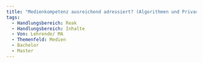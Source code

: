 ```yaml
---
title: "Medienkompetenz ausreichend adressiert? (Algorithmen und Privacy in «Social Media», Agenda Cutting/Setting, etc.?)"
tags:
  - Handlungsbereich: Reak
  - Handlungsbereich: Inhalte
  - Von: Lehrende/ MA
  - Themenfeld: Medien
  - Bachelor
  - Master
---
```

